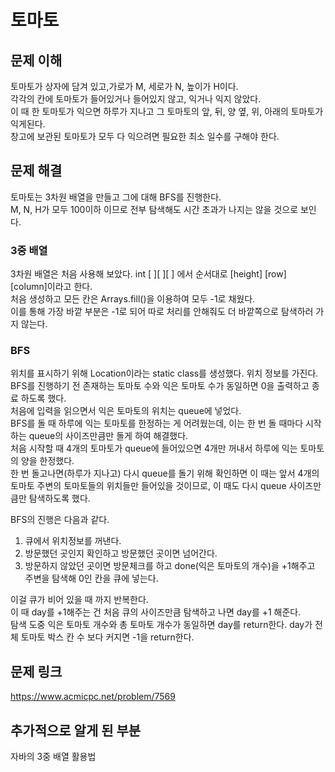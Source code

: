 # 토마토

## 문제 이해
토마토가 상자에 담겨 있고,가로가 M, 세로가 N, 높이가 H이다.  
각각의 칸에 토마토가 들어있거나 들어있지 않고, 익거나 익지 않았다.  
이 때 한 토마토가 익으면 하루가 지나고 그 토마토의 앞, 뒤, 양 옆, 위, 아래의 토마토가 익게된다.  
창고에 보관된 토마토가 모두 다 익으려면 필요한 최소 일수를 구해야 한다.

## 문제 해결
토마토는 3차원 배열을 만들고 그에 대해 BFS를 진행한다.  
M, N, H가 모두 100이하 이므로 전부 탐색해도 시간 초과가 나지는 않을 것으로 보인다.  

### 3중 배열
3차원 배열은 처음 사용해 보았다.
int [ ][ ][ ] 에서 순서대로 [height] [row] [column]이라고 한다.  
처음 생성하고 모든 칸은 Arrays.fill()을 이용하여 모두 -1로 채웠다.  
이를 통해 가장 바깥 부분은 -1로 되어 따로 처리를 안해줘도 더 바깥쪽으로 탐색하러 가지 않는다.  

### BFS
위치를 표시하기 위해 Location이라는 static class를 생성했다. 위치 정보를 가진다.
BFS를 진행하기 전 존재하는 토마토 수와 익은 토마토 수가 동일하면 0을 출력하고 종료 하도록 했다.  
처음에 입력을 읽으면서 익은 토마토의 위치는 queue에 넣었다.  
BFS를 돌 때 하루에 익는 토마토를 한정하는 게 어려웠는데, 이는 한 번 돌 때마다 시작하는 queue의 사이즈만큼만 돌게 하여 해결했다.  
처음 시작할 때 4개의 토마토가 queue에 들어있으면 4개만 꺼내서 하루에 익는 토마토의 양을 한정했다.  
한 번 돌고나면(하루가 지나고) 다시 queue를 돌기 위해 확인하면 이 때는 앞서 4개의 토마토 주변의 토마토들의 위치들만 들어있을 것이므로, 이 때도 다시 queue 사이즈만 큼만 탐색하도록 했다.  
  
BFS의 진행은 다음과 같다.
1. 큐에서 위치정보를 꺼낸다.
2. 방문했던 곳인지 확인하고 방문했던 곳이면 넘어간다.
3. 방문하지 않았던 곳이면 방문체크를 하고 done(익은 토마토의 개수)을 +1해주고 주변을 탐색해 0인 칸을 큐에 넣는다.

이걸 큐가 비어 있을 때 까지 반복한다.  
이 때 day를 +1해주는 건 처음 큐의 사이즈만큼 탐색하고 나면 day를 +1 해준다.  
탐색 도중 익은 토마토 개수와 총 토마토 개수가 동일하면 day를 return한다.
day가 전체 토마토 박스 칸 수 보다 커지면 -1을 return한다.



## 문제 링크
https://www.acmicpc.net/problem/7569

## 추가적으로 알게 된 부분
자바의 3중 배열 활용법